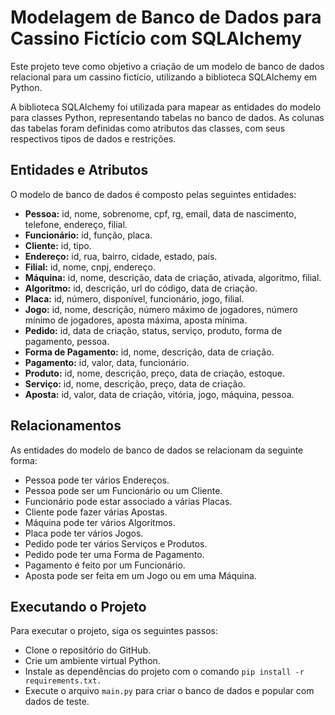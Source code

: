 # Modelagem de Banco de Dados para Cassino Fictício com SQLAlchemy
Este projeto teve como objetivo a criação de um modelo de banco de dados relacional para um cassino fictício, utilizando a biblioteca SQLAlchemy em Python.

A biblioteca SQLAlchemy foi utilizada para mapear as entidades do modelo para classes Python, representando tabelas no banco de dados. As colunas das tabelas foram definidas como atributos das classes, com seus respectivos tipos de dados e restrições.

## Entidades e Atributos
O modelo de banco de dados é composto pelas seguintes entidades:

* **Pessoa:** id, nome, sobrenome, cpf, rg, email, data de nascimento, telefone, endereço, filial.
* **Funcionário:** id, função, placa.
* **Cliente:** id, tipo.
* **Endereço:** id, rua, bairro, cidade, estado, país.
* **Filial:** id, nome, cnpj, endereço.
* **Máquina:** id, nome, descrição, data de criação, ativada, algoritmo, filial.
* **Algoritmo:** id, descrição, url do código, data de criação.
* **Placa:** id, número, disponível, funcionário, jogo, filial.
* **Jogo:** id, nome, descrição, número máximo de jogadores, número mínimo de jogadores, aposta máxima, aposta mínima.
* **Pedido:** id, data de criação, status, serviço, produto, forma de pagamento, pessoa.
* **Forma de Pagamento:** id, nome, descrição, data de criação.
* **Pagamento:** id, valor, data, funcionário.
* **Produto:** id, nome, descrição, preço, data de criação, estoque.
* **Serviço:** id, nome, descrição, preço, data de criação.
* **Aposta:** id, valor, data de criação, vitória, jogo, máquina, pessoa.

## Relacionamentos
As entidades do modelo de banco de dados se relacionam da seguinte forma:

* Pessoa pode ter vários Endereços.
* Pessoa pode ser um Funcionário ou um Cliente.
* Funcionário pode estar associado a várias Placas.
* Cliente pode fazer várias Apostas.
* Máquina pode ter vários Algoritmos.
* Placa pode ter vários Jogos.
* Pedido pode ter vários Serviços e Produtos.
* Pedido pode ter uma Forma de Pagamento.
* Pagamento é feito por um Funcionário.
* Aposta pode ser feita em um Jogo ou em uma Máquina.

## Executando o Projeto
Para executar o projeto, siga os seguintes passos:

* Clone o repositório do GitHub.
* Crie um ambiente virtual Python.
* Instale as dependências do projeto com o comando `pip install -r requirements.txt.`
* Execute o arquivo `main.py` para criar o banco de dados e popular com dados de teste.
